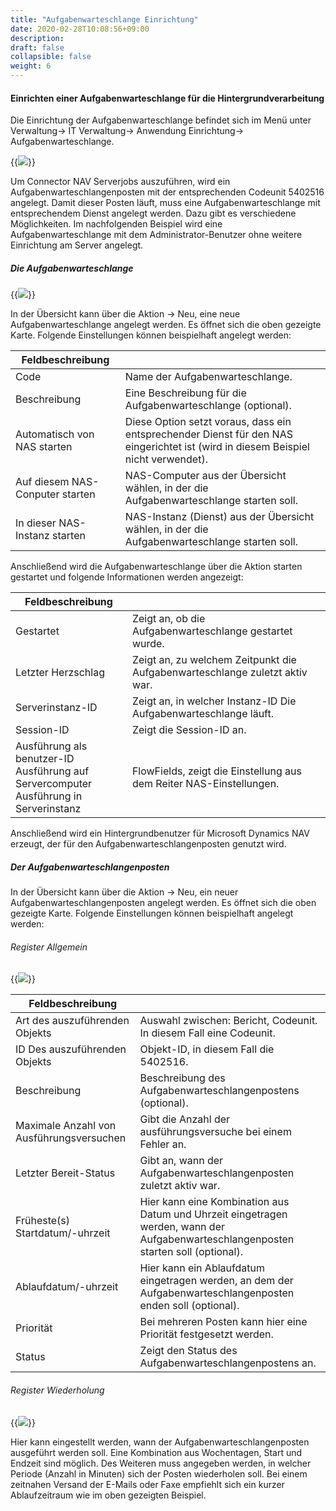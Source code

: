 ```yaml
---
title: "Aufgabenwarteschlange Einrichtung"
date: 2020-02-28T10:08:56+09:00
description: 
draft: false
collapsible: false
weight: 6
---
```


#### Einrichten einer Aufgabenwarteschlange für die Hintergrundverarbeitung

Die Einrichtung der Aufgabenwarteschlange befindet sich im Menü unter Verwaltung-> IT Verwaltung-> Anwendung Einrichtung-> Aufgabenwarteschlange.

{{<img src="/images/connectornav/einrichtung_queue.png" caption="Microsoft Dynamics NAV, Aufgabenwarteschlange">}}

Um Connector NAV Serverjobs auszuführen, wird ein Aufgabenwarteschlangenposten mit der entsprechenden Codeunit 5402516 angelegt. Damit dieser Posten läuft, muss eine Aufgabenwarteschlange mit entsprechendem Dienst angelegt werden. Dazu gibt es verschiedene Möglichkeiten. Im nachfolgenden Beispiel wird eine Aufgabenwarteschlange mit dem Administrator-Benutzer ohne weitere Einrichtung am Server angelegt.

##### Die Aufgabenwarteschlange
{{<img src="/images/connectornav/einrichtung_queue2.png" caption="Microsoft Dynamics NAV, Aufgabenwarteschlange">}}

In der Übersicht kann über die Aktion -> Neu, eine neue Aufgabenwarteschlange angelegt werden. Es öffnet sich die oben gezeigte Karte. Folgende Einstellungen können beispielhaft angelegt werden:

|Feldbeschreibung | |
|---|---|
|Code | Name der Aufgabenwarteschlange.|
|Beschreibung | Eine Beschreibung für die Aufgabenwarteschlange (optional).|
|Automatisch von NAS starten | Diese Option setzt voraus, dass ein entsprechender Dienst für den NAS eingerichtet ist (wird in diesem Beispiel nicht verwendet).|
|Auf diesem NAS-Conputer starten | NAS-Computer aus der Übersicht wählen, in der die Aufgabenwarteschlange starten soll.|
|In dieser NAS-Instanz starten | NAS-Instanz (Dienst) aus der Übersicht wählen, in der die Aufgabenwarteschlange starten soll.|

Anschließend wird die Aufgabenwarteschlange über die Aktion starten gestartet und folgende Informationen werden angezeigt:

|Feldbeschreibung | |
|---|---|
|Gestartet | Zeigt an, ob die Aufgabenwarteschlange gestartet wurde.|
|Letzter Herzschlag | Zeigt an, zu welchem Zeitpunkt die Aufgabenwarteschlange zuletzt aktiv war.|
|Serverinstanz-ID | Zeigt an, in welcher Instanz-ID Die Aufgabenwarteschlange läuft.|
|Session-ID | Zeigt die Session-ID an.|
|Ausführung als benutzer-ID<br />Ausführung auf Servercomputer<br />Ausführung in Serverinstanz | FlowFields, zeigt die Einstellung aus dem Reiter NAS-Einstellungen.|

Anschließend wird ein Hintergrundbenutzer für Microsoft Dynamics NAV erzeugt, der für den Aufgabenwarteschlangenposten genutzt wird.

##### Der Aufgabenwarteschlangenposten

In der Übersicht kann über die Aktion -> Neu, ein neuer Aufgabenwarteschlangenposten angelegt werden. Es öffnet sich die oben gezeigte Karte. Folgende Einstellungen können beispielhaft angelegt werden:

###### Register Allgemein
{{<img src="/images/connectornav/einrichtung_queue_reg_allgemein.png" caption="Microsoft Dynamics NAV, Aufgabenwarteschlangenposten">}}

|Feldbeschreibung | |
|---|---|
|Art des auszuführenden Objekts | Auswahl zwischen: Bericht, Codeunit. In diesem Fall eine Codeunit.|
|ID Des auszuführenden Objekts | Objekt-ID, in diesem Fall die 5402516.|
|Beschreibung | Beschreibung des Aufgabenwarteschlangenpostens (optional).|
|Maximale Anzahl von Ausführungsversuchen | Gibt die Anzahl der ausführungsversuche bei einem Fehler an.|
|Letzter Bereit-Status | Gibt an, wann der Aufgabenwarteschlangenposten zuletzt aktiv war.|
|Früheste(s) Startdatum/-uhrzeit | Hier kann eine Kombination aus Datum und Uhrzeit eingetragen werden, wann der Aufgabenwarteschlangenposten starten soll (optional).|
|Ablaufdatum/-uhrzeit | Hier kann ein Ablaufdatum eingetragen werden, an dem der Aufgabenwarteschlangenposten enden soll (optional).|
|Priorität | Bei mehreren Posten kann hier eine Priorität festgesetzt werden.|
|Status | Zeigt den Status des Aufgabenwarteschlangenpostens an.|

###### Register Wiederholung
{{<img src="/images/connectornav/einrichtung_queue_reg_wiederholung.png" caption="Microsoft Dynamics NAV, Aufgabenwarteschlangenposten">}}

Hier kann eingestellt werden, wann der Aufgabenwarteschlangenposten ausgeführt werden soll. Eine Kombination aus Wochentagen, Start und Endzeit sind möglich. Des Weiteren muss angegeben werden, in welcher Periode (Anzahl in Minuten) sich der Posten wiederholen soll. Bei einem zeitnahen Versand der E-Mails oder Faxe empfiehlt sich ein kurzer Ablaufzeitraum wie im oben gezeigten Beispiel.

